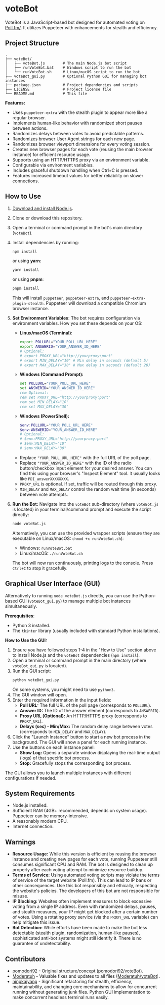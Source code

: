 # voteBot

VoteBot is a JavaScript-based bot designed for automated voting on [Poll.fm/](https://poll.fm/). It utilizes Puppeteer with enhancements for stealth and efficiency.

## Project Structure

```
.
├── voteBot/
│   ├── voteBot.js        # The main Node.js bot script
│   ├── runVoteBot.bat    # Windows script to run the bot
│   └── runVoteBot.sh     # Linux/macOS script to run the bot
├── voteBot_gui.py        # Optional Python GUI for managing bot instances
├── package.json          # Project dependencies and scripts
├── LICENSE               # Project license file
└── README.md             # This file
```

**Features:**
*   Uses `puppeteer-extra` with the stealth plugin to appear more like a regular browser.
*   Implements human-like behavior with randomized short pauses between actions.
*   Randomizes delays between votes to avoid predictable patterns.
*   Randomizes browser User Agent strings for each new page.
*   Randomizes browser viewport dimensions for every voting session.
*   Creates new browser pages for each vote (reusing the main browser instance) for efficient resource usage.
*   Supports using an HTTP/HTTPS proxy via an environment variable.
*   Configurable via environment variables.
*   Includes graceful shutdown handling when Ctrl+C is pressed.
*   Features increased timeout values for better reliability on slower connections.

## How to Use

1.  [Download and install Node.js](https://nodejs.org/).
2.  Clone or download this repository.
3.  Open a terminal or command prompt in the bot's main directory (`voteBot`).
4.  Install dependencies by running:
    ```bash
    npm install
    ```
    or using **yarn**:
    ```bash
    yarn install
    ```
    or using **pnpm**:
    ```bash
    pnpm install
    ```
    This will install `puppeteer`, `puppeteer-extra`, and `puppeteer-extra-plugin-stealth`. Puppeteer will download a compatible Chromium browser instance.

5.  **Set Environment Variables:** The bot requires configuration via environment variables. How you set these depends on your OS:
    *   **Linux/macOS (Terminal):**
        ```bash
        export POLLURL="YOUR_POLL_URL_HERE"
        export ANSWERID="YOUR_ANSWER_ID_HERE"
        # Optional:
        # export PROXY_URL="http://yourproxy:port"
        # export MIN_DELAY="10" # Min delay in seconds (default 5)
        # export MAX_DELAY="30" # Max delay in seconds (default 20)
        ```
    *   **Windows (Command Prompt):**
        ```cmd
        set POLLURL="YOUR_POLL_URL_HERE"
        set ANSWERID="YOUR_ANSWER_ID_HERE"
        rem Optional:
        rem set PROXY_URL="http://yourproxy:port"
        rem set MIN_DELAY="10"
        rem set MAX_DELAY="30"
        ```
    *   **Windows (PowerShell):**
        ```powershell
        $env:POLLURL="YOUR_POLL_URL_HERE"
        $env:ANSWERID="YOUR_ANSWER_ID_HERE"
        # Optional:
        # $env:PROXY_URL="http://yourproxy:port"
        # $env:MIN_DELAY="10"
        # $env:MAX_DELAY="30"
        ```
    *   Replace `"YOUR_POLL_URL_HERE"` with the full URL of the poll page.
    *   Replace `"YOUR_ANSWER_ID_HERE"` with the ID of the radio button/checkbox input element for your desired answer. You can find this using your browser's "Inspect Element" tool. It usually looks like `PDI_answerXXXXXXXX`.
    *   `PROXY_URL` is optional. If set, traffic will be routed through this proxy.
    *   `MIN_DELAY` and `MAX_DELAY` control the random wait time (in seconds) between vote attempts.

6.  **Run the Bot:** Navigate into the `voteBot` sub-directory (where `voteBot.js` is located) in your terminal/command prompt and execute the script directly:
    ```bash
    node voteBot.js
    ```
    Alternatively, you can use the provided wrapper scripts (ensure they are executable on Linux/macOS: `chmod +x runVoteBot.sh`):
    *   Windows: `runVoteBot.bat`
    *   Linux/macOS: `./runVoteBot.sh`

    The bot will now run continuously, printing logs to the console. Press `Ctrl+C` to stop it gracefully.

## Graphical User Interface (GUI)

Alternatively to running `node voteBot.js` directly, you can use the Python-based GUI (`voteBot_gui.py`) to manage multiple bot instances simultaneously.

**Prerequisites:**
*   Python 3 installed.
*   The `tkinter` library (usually included with standard Python installations).

**How to Use the GUI:**

1.  Ensure you have followed steps 1-4 in the "How to Use" section above to install Node.js and the `voteBot` dependencies (`npm install`).
2.  Open a terminal or command prompt in the main directory (where `voteBot_gui.py` is located).
3.  Run the GUI script:
    ```bash
    python voteBot_gui.py
    ```
    On some systems, you might need to use `python3`.
4.  The GUI window will open.
5.  Enter the required information in the input fields:
    *   **Poll URL:** The full URL of the poll page (corresponds to `POLLURL`).
    *   **Answer ID:** The ID of the answer element (corresponds to `ANSWERID`).
    *   **Proxy URL (Optional):** An HTTP/HTTPS proxy (corresponds to `PROXY_URL`).
    *   **Delays (sec) - Min/Max:** The random delay range between votes (corresponds to `MIN_DELAY` and `MAX_DELAY`).
6.  Click the "Launch Instance" button to start a new bot process in the background. The GUI will show a panel for each running instance.
7.  Use the buttons on each instance panel:
    *   **Show Log:** Opens a separate window displaying the real-time output (logs) of that specific bot process.
    *   **Stop:** Gracefully stops the corresponding bot process.

The GUI allows you to launch multiple instances with different configurations if needed.

## System Requirements

*   Node.js installed.
*   Sufficient RAM (4GB+ recommended, depends on system usage). Puppeteer can be memory-intensive.
*   A reasonably modern CPU.
*   Internet connection.

## Warnings

*   **Resource Usage:** While this version is efficient by reusing the browser instance and creating new pages for each vote, running Puppeteer still consumes significant CPU and RAM. The bot is designed to clean up properly after each voting attempt to minimize resource buildup.
*   **Terms of Service:** Using automated voting scripts may violate the terms of service of the target website (Poll.fm). This can lead to IP bans or other consequences. Use this bot responsibly and ethically, respecting the website's policies. The developers of this bot are not responsible for misuse.
*   **IP Blocking:** Websites often implement measures to block excessive voting from a single IP address. Even with randomized delays, pauses, and stealth measures, your IP might get blocked after a certain number of votes. Using a rotating proxy service (via the `PROXY_URL` variable) can help mitigate this issue.
*   **Bot Detection:** While efforts have been made to make the bot less detectable (stealth plugin, randomization, human-like pauses), sophisticated anti-bot systems might still identify it. There is no guarantee of undetectability.

## Contributors

*   [pomodori92](https://github.com/pomodori92) - Original structure/concept ([pomodori92/voteBot](https://github.com/pomodori92/voteBot)).
*   [Moderatuh](https://github.com/Moderatuh) - Valuable fixes and updates to all files ([Moderatuh/voteBot](https://github.com/Moderatuh/voteBot)).
*   [ningkaiyang](https://github.com/ningkaiyang) - Significant refactoring for stealth, efficiency, maintainability, and changing core mechanisms to allow for concurrent running without generating junk files. Python GUI implementation to make concurrent headless terminal runs easily.